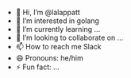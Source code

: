 - 👋 Hi, I’m @lalappatt
- 👀 I’m interested in golang
- 🌱 I’m currently learning ...
- 💞️ I’m looking to collaborate on ...
- 📫 How to reach me Slack
- 😄 Pronouns: he/him
- ⚡ Fun fact: ...

<!---
lalappatt/lalappatt is a ✨ special ✨ repository because its `README.md` (this file) appears on your GitHub profile.
You can click the Preview link to take a look at your changes.
--->
